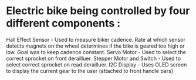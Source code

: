 # Electric bike being controlled by four different components :
  Hall Effect Sensor - Used to measure biker cadence. Rate at which sensor detects magnets on the wheel determines if the bike is geared too high or low. Goal was to keep cadence constant.
  Servo Motor - Used to select the correct sprocket on front derailluer.
  Stepper Motor and Switch - Used to select correct sprocket on read derailluer.
  I2C Display - Uses OLED screen to display the current gear to the user (attached to front handle bars) 
